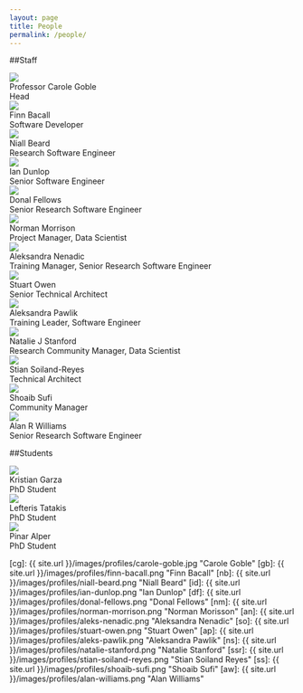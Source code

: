 ```yaml
---
layout: page
title: People
permalink: /people/
---
```

<script src="https://cdnjs.cloudflare.com/ajax/libs/masonry/3.3.2/masonry.pkgd.min.js"></script>

##Staff

<div class="profile_box">
	<a href="http://orcid.org/0000-0003-1219-2137"><img src="/images/profiles/carole-goble.jpg" class="profile_picture"></a>
 	<div class="name">Professor Carole Goble</div>
 	<div class="role">Head</div>
</div>

<div class="grid js-masonry"
  data-masonry-options='{ "itemSelector": ".grid-item", "columnWidth": 100 }'>
	<div class="grid-item profile_box">
		<a href="http://orcid.org/0000-0002-0048-3300"><img src="/images/profiles/finn-bacall.jpg" class="profile_picture"></a>
		<div class="name">Finn Bacall</div>
		<div class="role">Software Developer</div>
	</div>
	<div class="grid-item profile_box">
		<a href="http://orcid.org/0000-0002-2627-0231"><img src="/images/profiles/niall-beard.png" class="profile_picture"></a>
		<div class="name">Niall Beard</div>
		<div class="role">Research Software Engineer</div>
	</div>
	<div class="grid-item profile_box">
		<a href="http://orcid.org/0000-0001-7066-3350"><img src="/images/profiles/ian-dunlop.jpg" class="profile_picture"></a>
		<div class="name">Ian Dunlop</div>
		<div class="role">Senior Software Engineer</div>
	</div>
	<div class="grid-item profile_box">
		<a href="http://orcid.org/0000-0002-9091-5938"><img src="/images/profiles/donal-fellows.jpg" class="profile_picture"></a>
		<div class="name">Donal Fellows</div>
		<div class="role">Senior Research Software Engineer</div>
	</div>
	<div class="grid-item profile_box">
		<a href="http://orcid.org/0000-0003-1604-1512"><img src="/images/profiles/norman-morrison.jpg" class="profile_picture"></a>
		<div class="name">Norman Morrison</div>
		<div class="role">Project Manager, Data Scientist</div>
	</div>
	<div class="grid-item profile_box">
		<a href="http://orcid.org/0000-0002-2269-3894"><img src="/images/profiles/aleks-nenadic.png" class="profile_picture"></a>
		<div class="name">Aleksandra Nenadic </div>
		<div class="role">Training Manager, Senior Research Software Engineer</div>
	</div>
	<div class="grid-item profile_box">
		<a href="http://orcid.org/0000-0003-2130-0865"><img src="/images/profiles/stuart-owen.png" class="profile_picture"></a>
		<div class="name">Stuart Owen</div>
		<div class="role">Senior Technical Architect</div>
	</div>
	<div class="grid-item profile_box">
		<a href="http://orcid.org/0000-0001-8418-6735"><img src="/images/profiles/aleksandra-pawlik.png" class="profile_picture"></a>
		<div class="name">Aleksandra Pawlik</div>
		<div class="role">Training Leader, Software Engineer</div>
	</div>
	<div class="grid-item profile_box">
		<a href="http://orcid.org/0000-0003-4958-0184"><img src="/images/profiles/natalie-stanford.png" class="profile_picture"></a>
		<div class="name">Natalie J Stanford</div>
		<div class="role">Research Community Manager, Data Scientist</div>
	</div>
	<div class="grid-item profile_box">
		<a href="http://orcid.org/0000-0001-9842-9718"><img src="/images/profiles/stian-soiland-reyes.png" class="profile_picture"></a>
		<div class="name">Stian Soiland-Reyes</div>
		<div class="role">Technical Architect</div>
	</div>
	<div class="grid-item profile_box">
		<a href="http://orcid.org/0000-0001-6390-2616"><img src="/images/profiles/shoaib-sufi.jpg" class="profile_picture"></a>
		<div class="name">Shoaib Sufi</div>
		<div class="role">Community Manager</div>
	</div>
	<div class="grid-item profile_box">
		<a href="http://orcid.org/0000-0003-3156-2105"><img src="/images/profiles/alan-williams.png" class="profile_picture"></a>
		<div class="name">Alan R Williams</div>
		<div class="role">Senior Research Software Engineer</div>
	</div>
</div>


##Students
<div class="grid js-masonry"
  data-masonry-options='{ "itemSelector": ".grid-item", "columnWidth": 100 }'>
	<div class="grid-item profile_box">
		<a href="http://orcid.org/0000-0003-3484-6875"><img src="/images/profiles/kristian-garza.jpg" class="profile_picture"></a>
		<div class="name">Kristian Garza</div>
		<div class="role">PhD Student</div>
	</div>
		<div class="grid-item profile_box">
		<a href="http://orcid.org/0000-0001-5554-7634"><img src="/images/profiles/lefteris-tatakis.jpg" class="profile_picture"></a>
		<div class="name"><!--Eleftherios--> Lefteris Tatakis</div>
		<div class="role">PhD Student</div>
	</div>
		<div class="grid-item profile_box">
		<a href="http://orcid.org/0000-0002-2224-0780"><img src="/images/profiles/pinar-alper.png" class="profile_picture"></a>
		<div class="name">Pinar Alper</div>
		<div class="role">PhD Student</div>
	</div>
</div>


[cg]: {{ site.url }}/images/profiles/carole-goble.jpg "Carole Goble"
[gb]: {{ site.url }}/images/profiles/finn-bacall.png "Finn Bacall"
[nb]: {{ site.url }}/images/profiles/niall-beard.png "Niall Beard"
[id]: {{ site.url }}/images/profiles/ian-dunlop.png "Ian Dunlop"
[df]: {{ site.url }}/images/profiles/donal-fellows.png "Donal Fellows"
[nm]: {{ site.url }}/images/profiles/norman-morrison.png "Norman Morisson"
[an]: {{ site.url }}/images/profiles/aleks-nenadic.png "Aleksandra Nenadic"
[so]: {{ site.url }}/images/profiles/stuart-owen.png "Stuart Owen"
[ap]: {{ site.url }}/images/profiles/aleks-pawlik.png "Aleksandra Pawlik"
[ns]: {{ site.url }}/images/profiles/natalie-stanford.png "Natalie Stanford"
[ssr]: {{ site.url }}/images/profiles/stian-soiland-reyes.png "Stian Soiland Reyes"
[ss]: {{ site.url }}/images/profiles/shoaib-sufi.png "Shoaib Sufi"
[aw]: {{ site.url }}/images/profiles/alan-williams.png "Alan Williams"
